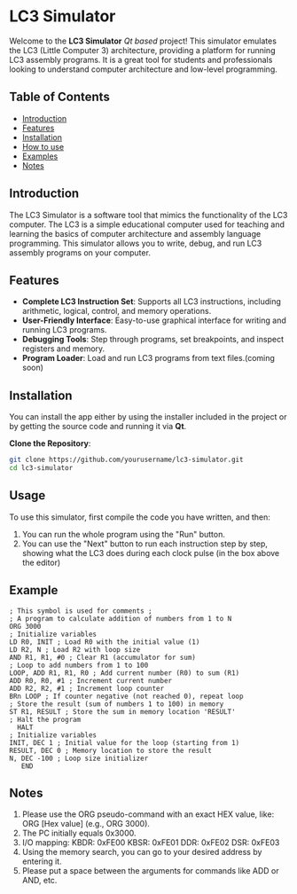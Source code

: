 # LC3 Simulator

Welcome to the **LC3 Simulator** *Qt based* project! This simulator emulates the LC3 (Little Computer 3) architecture, providing a platform for running LC3 assembly programs. It is a great tool for students and professionals looking to understand computer architecture and low-level programming.

## Table of Contents

- [Introduction](#introduction)
- [Features](#features)
- [Installation](#installation)
- [How to use](#usage)
- [Examples](#example)
- [Notes](#notes)

## Introduction

The LC3 Simulator is a software tool that mimics the functionality of the LC3 computer. The LC3 is a simple educational computer used for teaching and learning the basics of computer architecture and assembly language programming. This simulator allows you to write, debug, and run LC3 assembly programs on your computer.

## Features

- **Complete LC3 Instruction Set**: Supports all LC3 instructions, including arithmetic, logical, control, and memory operations.
- **User-Friendly Interface**: Easy-to-use graphical interface for writing and running LC3 programs.
- **Debugging Tools**: Step through programs, set breakpoints, and inspect registers and memory.
- **Program Loader**: Load and run LC3 programs from text files.(coming soon)

## Installation

You can install the app either by using the installer included in the project or by getting the source code and running it via **Qt**.

**Clone the Repository**:
   ```bash
   git clone https://github.com/yourusername/lc3-simulator.git
   cd lc3-simulator
   ```

## Usage
To use this simulator, first compile the code you have written, and then:
1. You can run the whole program using the "Run" button.
2. You can use the "Next" button to run each instruction step by step, showing what the LC3 does during each clock pulse (in the box above the editor)

## Example
```assembley
; This symbol is used for comments ;
; A program to calculate addition of numbers from 1 to N
ORG 3000
; Initialize variables
LD R0, INIT ; Load R0 with the initial value (1)
LD R2, N ; Load R2 with loop size
AND R1, R1, #0 ; Clear R1 (accumulator for sum)
; Loop to add numbers from 1 to 100
LOOP, ADD R1, R1, R0 ; Add current number (R0) to sum (R1)
ADD R0, R0, #1 ; Increment current number
ADD R2, R2, #1 ; Increment loop counter
BRn LOOP ; If counter negative (not reached 0), repeat loop
; Store the result (sum of numbers 1 to 100) in memory
ST R1, RESULT ; Store the sum in memory location 'RESULT'
; Halt the program
  HALT
; Initialize variables
INIT, DEC 1 ; Initial value for the loop (starting from 1)
RESULT, DEC 0 ; Memory location to store the result
N, DEC -100 ; Loop size initializer 
   END
```

## Notes
1. Please use the ORG pseudo-command with an exact HEX value, like: ORG [Hex value] (e.g., ORG 3000).
2. The PC initially equals 0x3000.
3. I/O mapping:
        KBDR: 0xFE00
        KBSR: 0xFE01
        DDR: 0xFE02
        DSR: 0xFE03
4. Using the memory search, you can go to your desired address by entering it.
5. Please put a space between the arguments for commands like ADD or AND, etc.
	

